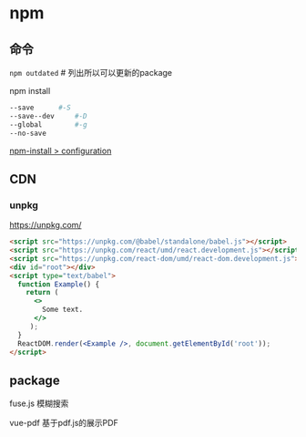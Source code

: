 # npm

## 命令

`npm outdated`	# 列出所以可以更新的package

npm install

```sh
--save		#-S
--save--dev		#-D
--global		#-g
--no-save
```

[npm-install > configuration](https://docs.npmjs.com/cli/v7/commands/npm-install#configuration)



## CDN

### unpkg

<https://unpkg.com/>

```html
<script src="https://unpkg.com/@babel/standalone/babel.js"></script>
<script src="https://unpkg.com/react/umd/react.development.js"></script>
<script src="https://unpkg.com/react-dom/umd/react-dom.development.js"></script>
<div id="root"></div>
<script type="text/babel">
  function Example() {
    return (
      <>
        Some text.
      </>
     );
  }
  ReactDOM.render(<Example />, document.getElementById('root'));
</script>
```



## package

fuse.js 模糊搜索

vue-pdf 基于pdf.js的展示PDF
